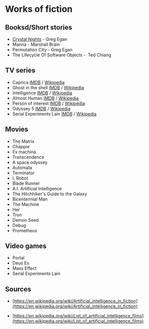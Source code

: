 # Works of fiction

## Booksd/Short stories

- [Crystal Nights](http://ttapress.com/553/crystal-nights-by-greg-egan/) - Greg Egan
- Manna - Marshall Brain
- Permutation City - Greg Egan
- The Lifecycle Of Software Objects -  Ted Chiang

## TV series

- Caprica [IMDB](http://www.imdb.com/title/tt0799862/) / [Wikipedia](https://en.wikipedia.org/wiki/Caprica_(TV_series))
- Ghost in the shell [IMDB](https://en.wikipedia.org/wiki/Ghost_in_the_Shell) / [Wikipedia](https://en.wikipedia.org/wiki/Ghost_in_the_Shell)
- Intelligence [IMDB](http://www.imdb.com/title/tt2693776/) / [Wikipedia](https://en.wikipedia.org/wiki/Intelligence_(U.S._TV_series))
- Almost Human [IMDB](http://www.imdb.com/title/tt2654580/) / [Wikipedia](https://en.wikipedia.org/wiki/Almost_Human_(TV_series))
- Person of interest [IMDB](http://www.imdb.com/title/tt1839578/) / [Wikipedia](https://en.wikipedia.org/wiki/Person_of_Interest_(TV_series))
- Odyssey 5 [IMDB](http://www.imdb.com/title/tt0318236) / [Wikipedia](https://en.wikipedia.org/wiki/Odyssey_5)
- Serial Experiments Lain [IMDB](https://www.imdb.com/title/tt0500092/) / [Wikipedia](https://en.wikipedia.org/wiki/Serial_Experiments_Lain)

## Movies

- The Matrix
- Chappie
- Ex machina
- Transcendence
- A space odyssey
- Automata
- Terminator
- I, Robot
- Blade Runner
- A.I. Artificial Intelligence
- The Hitchhiker's Guide to the Galaxy
- Bicentennial Man
- The Machine
- Her
- Tron
- Demon Seed
- Debug
- Prometheus

## Video games

- Portal
- Deus Ex
- Mass Effect
- Serial Experiments Lain

## Sources

- [https://en.wikipedia.org/wiki/Artificial_intelligence_in_fiction](https://en.wikipedia.org/wiki/Artificial_intelligence_in_fiction)

- [https://en.wikipedia.org/wiki/List_of_artificial_intelligence_films](https://en.wikipedia.org/wiki/List_of_artificial_intelligence_films)